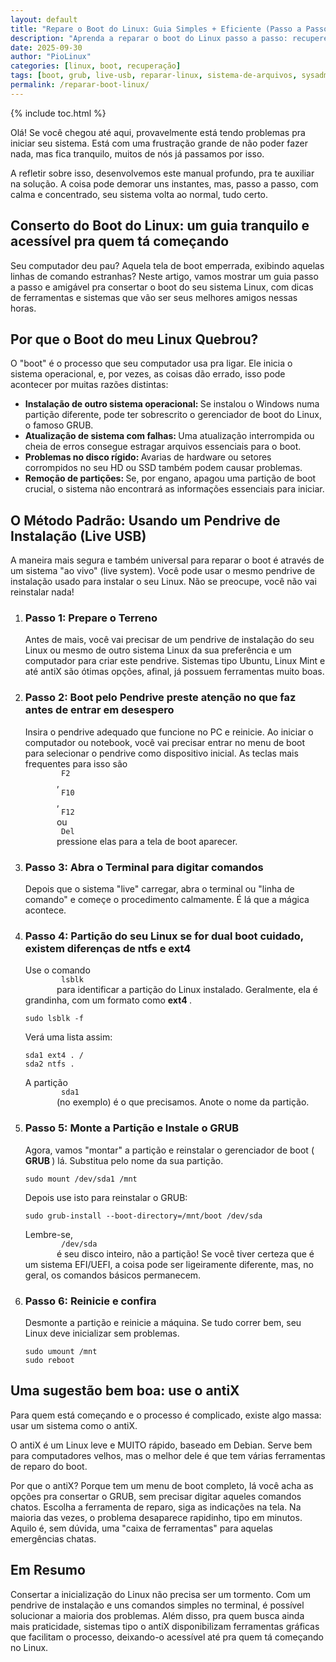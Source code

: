```yaml
---
layout: default
title: "Repare o Boot do Linux: Guia Simples + Eficiente (Passo a Passo)"
description: "Aprenda a reparar o boot do Linux passo a passo: recupere o GRUB, corrija sistema de arquivos e saia do GRUB Rescue. Tudo com terminal e live USB."
date: 2025-09-30
author: "PioLinux"
categories: [linux, boot, recuperação]
tags: [boot, grub, live-usb, reparar-linux, sistema-de-arquivos, sysadmin]
permalink: /reparar-boot-linux/
---
```



{% include toc.html %}

<section class="post-content">
    <p>
     Olá! Se você chegou até aqui, provavelmente está tendo problemas pra iniciar seu sistema. Está com uma frustração grande de não poder fazer nada, mas fica tranquilo, muitos de nós já passamos por isso.
    </p>
    <p>
     A refletir sobre isso, desenvolvemos este manual profundo, pra te auxiliar na solução. A coisa pode demorar uns instantes, mas, passo a passo, com calma e concentrado, seu sistema volta ao normal, tudo certo.
    </p>
    <h2>
     Conserto do Boot do Linux: um guia tranquilo e acessível pra quem tá começando
    </h2>
    <p>
     Seu computador deu pau? Aquela tela de boot emperrada, exibindo aquelas linhas de comando estranhas? Neste artigo, vamos mostrar um guia passo a passo e amigável pra consertar o boot do seu sistema Linux, com dicas de ferramentas e sistemas que vão ser seus melhores amigos nessas horas.
    </p>
    <h2>
     Por que o Boot do meu Linux Quebrou?
    </h2>
    <p>
     O "boot" é o processo que seu computador usa pra ligar. Ele inicia o sistema operacional, e, por vezes, as coisas dão errado, isso pode acontecer por muitas razões distintas:
    </p>
    <ul>
     <li>
      <strong>
       Instalação de outro sistema operacional:
      </strong>
      Se instalou o Windows numa partição diferente, pode ter sobrescrito o gerenciador de boot do Linux, o famoso GRUB.
     </li>
     <li>
      <strong>
       Atualização de sistema com falhas:
      </strong>
      Uma atualização interrompida ou cheia de erros consegue estragar arquivos essenciais para o boot.
     </li>
     <li>
      <strong>
       Problemas no disco rígido:
      </strong>
      Avarias de hardware ou setores corrompidos no seu HD ou SSD também podem causar problemas.
     </li>
     <li>
      <strong>
       Remoção de partições:
      </strong>
      Se, por engano, apagou uma partição de boot crucial, o sistema não encontrará as informações essenciais para iniciar.
     </li>
    </ul>
    <h2>
     O Método Padrão: Usando um Pendrive de Instalação (Live USB)
    </h2>
    <p>
     A maneira mais segura e também universal para reparar o boot é através de um sistema "ao vivo" (live system). Você pode usar o mesmo pendrive de instalação usado para instalar o seu Linux. Não se preocupe, você não vai reinstalar nada!
    </p>
    <ol>
     <li>
      <h3>
       Passo 1: Prepare o Terreno
      </h3>
      <p>
       Antes de mais, você vai precisar de um pendrive de instalação do seu Linux ou mesmo de outro sistema Linux da sua preferência e um computador para criar este pendrive. Sistemas tipo Ubuntu, Linux Mint e até antiX são ótimas opções, afinal, já possuem ferramentas muito boas.
      </p>
     </li>
     <li>
      <h3>
       Passo 2: Boot pelo Pendrive preste atenção no que faz antes de entrar em desespero
      </h3>
      <p>
       Insira o pendrive adequado que funcione no PC e reinicie. Ao iniciar o computador ou notebook, você vai precisar entrar no menu de boot para selecionar o pendrive como dispositivo inicial. As teclas mais frequentes para isso são
       <code>
        F2
       </code>
       ,
       <code>
        F10
       </code>
       ,
       <code>
        F12
       </code>
       ou
       <code>
        Del
       </code>
       pressione elas para a tela de boot aparecer.
      </p>
     </li>
     <li>
      <h3>
       Passo 3: Abra o Terminal para digitar comandos
      </h3>
      <p>
       Depois que o sistema "live" carregar, abra o terminal ou "linha de comando" e começe o procedimento calmamente. É lá que a mágica acontece.
      </p>
     </li>
     <li>
      <h3>
       Passo 4: Partição do seu Linux se for dual boot cuidado, existem diferenças de ntfs e ext4
      </h3>
      <p>
       Use o comando
       <code>
        lsblk
       </code>
       para identificar a partição do Linux instalado. Geralmente, ela é grandinha, com um formato como
       <strong>
        ext4
       </strong>
       .
      </p>
      <pre><code>sudo lsblk -f</code></pre>
      <p>
       Verá uma lista assim:
      </p>
      <pre><code>sda1 ext4 . /
sda2 ntfs .</code></pre>
      <p>
       A partição
       <code>
        sda1
       </code>
       (no exemplo) é o que precisamos. Anote o nome da partição.
      </p>
     </li>
     <li>
      <h3>
       Passo 5: Monte a Partição e Instale o GRUB
      </h3>
      <p>
       Agora, vamos "montar" a partição e reinstalar o gerenciador de boot (
       <strong>
        GRUB
       </strong>
       ) lá. Substitua
       pelo nome da sua partição.
      </p>
      <pre><code>sudo mount /dev/sda1 /mnt</code></pre>
      <p>
       Depois use isto para reinstalar o GRUB:
      </p>
      <pre><code>sudo grub-install --boot-directory=/mnt/boot /dev/sda</code></pre>
      <p>
       Lembre-se,
       <code>
        /dev/sda
       </code>
       é seu disco inteiro, não a partição! Se você tiver certeza que é um sistema EFI/UEFI, a coisa pode ser ligeiramente diferente, mas, no geral, os comandos básicos permanecem.
      </p>
     </li>
     <li>
      <h3>
       Passo 6: Reinicie e confira
      </h3>
      <p>
       Desmonte a partição e reinicie a máquina. Se tudo correr bem, seu Linux deve inicializar sem problemas.
      </p>
      <pre><code>sudo umount /mnt
sudo reboot</code></pre>
     </li>
    </ol>
    <h2>
     Uma sugestão bem boa: use o antiX
    </h2>
    <p>
     Para quem está começando e o processo é complicado, existe algo massa: usar um sistema como o antiX.
    </p>
    <p>
     O antiX é um Linux leve e MUITO rápido, baseado em Debian. Serve bem para computadores velhos, mas o melhor dele é que tem várias ferramentas de reparo do boot.
    </p>
    <p>
     Por que o antiX? Porque tem um menu de boot completo, lá você acha as opções pra consertar o GRUB, sem precisar digitar aqueles comandos chatos. Escolha a ferramenta de reparo, siga as indicações na tela. Na maioria das vezes, o problema desaparece rapidinho, tipo em minutos. Aquilo é, sem dúvida, uma "caixa de ferramentas" para aquelas emergências chatas.
    </p>
    <h2>
     Em Resumo
    </h2>
    <p>
     Consertar a inicialização do Linux não precisa ser um tormento. Com um pendrive de instalação e uns comandos simples no terminal, é possível solucionar a maioria dos problemas. Além disso, pra quem busca ainda mais praticidade, sistemas tipo o antiX disponibilizam ferramentas gráficas que facilitam o processo, deixando-o acessível até pra quem tá começando no Linux.
    </p>
   </section>
   
